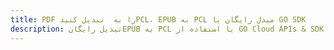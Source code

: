 ---title: PDF را به  تبدیل کنیدPCL، EPUB به PCL مبدل رایگان یا GO SDKdescription: تبدیل رایگانEPUB به PCL با استفاده از GO Cloud APIs & SDK همچنین اسناد PDF را در Cloud ایجاد، ویرایش و رندر کنید.---